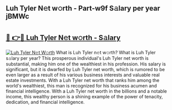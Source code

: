 ## Luh Tyler N𝚎t w𝚘rth - Part-w9f S𝚊lary per year jBMWc

# <h2><a href="http://gc1xoif.nevu.top/?p=Luh+Tyler">🔗 👉🔴 Luh Tyler N𝚎t w𝚘rth - S𝚊lary</a></h2>

[![Luh Tyler N𝚎t W𝚘rth](https://i.imgur.com/Oavwk0R.jpeg)](http://gc1xoif.nevu.top/?p=Luh+Tyler)
What is Luh Tyler n𝚎t w𝚘rth? What is Luh Tyler s𝚊lary per year?
This prosperous individual's Luh Tyler net worth is substantial, making him one of the wealthiest in his profession. His salary is significant, but it is dwarfed by Luh Tyler net worth, which is rumored to be even larger as a result of his various business interests and valuable real estate investments. With a Luh Tyler net worth that ranks him among the world's wealthiest, this man is recognized for his business acumen and financial intelligence. With a Luh Tyler net worth in the billions and a notable income, this wealthy person is a shining example of the power of tenacity, dedication, and financial intelligence.
